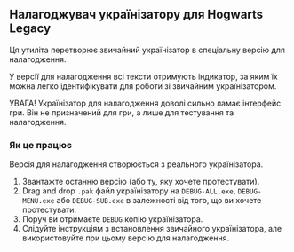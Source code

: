 ## Налагоджувач українізатору для Hogwarts Legacy

Ця утиліта перетворює звичайний українізатор в спеціальну версію для налагодження.

У версії для налагодження всі тексти отримують індикатор, за яким їх можна легко ідентифікувати для роботи зі звичайним українізатором.

УВАГА! Українізатор для налагодження доволі сильно ламає інтерфейс гри. Він не призначений для гри, а лише для тестування та налагодження.

### Як це працює
Версія для налагодження створюється з реального українізатора.

1. Звантажте останню версію (або ту, яку хочете протестувати).
2. Drag and drop `.pak` файл українізатору на `DEBUG-ALL.exe`, `DEBUG-MENU.exe` або `DEBUG-SUB.exe` в залежності від того, що ви хочете протестувати.
3. Поруч ви отримаєте `DEBUG` копію українізатора.
4. Слідуйте інструкціям з встановлення звичайного українізатора, але використовуйте при цьому версію для налагодження.
